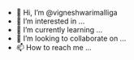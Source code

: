 - 👋 Hi, I’m @vigneshwarimalliga
- 👀 I’m interested in ...
- 🌱 I’m currently learning ...
- 💞️ I’m looking to collaborate on ...
- 📫 How to reach me ...

<!---
vigneshwarimalliga/vigneshwarimalliga is a ✨ special ✨ repository because its `README.md` (this file) appears on your GitHub profile.
You can click the Preview link to take a look at your changes.
--->
